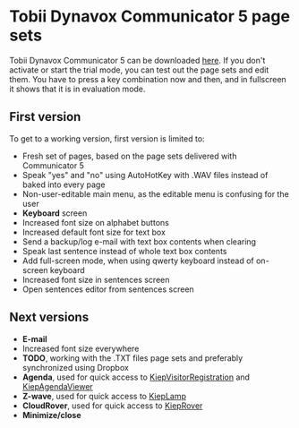 # Tobii Dynavox Communicator 5 page sets

Tobii Dynavox Communicator 5 can be downloaded [here](https://www.mytobiidynavox.com/Support/Communicator5). If you don't activate or start the trial mode, you can test out the page sets and edit them. You have to press a key combination now and then, and in fullscreen it shows that it is in evaluation mode.

## First version
To get to a working version, first version is limited to:
 - Fresh set of pages, based on the page sets delivered with Communicator 5
 - Speak "yes" and "no" using AutoHotKey with .WAV files instead of baked into every page
 - Non-user-editable main menu, as the editable menu is confusing for the user
 - **Keyboard** screen
  - Increased font size on alphabet buttons
  - Increased default font size for text box
  - Send a backup/log e-mail with text box contents when clearing
  - Speak last sentence instead of whole text box contents
  - Add full-screen mode, when using qwerty keyboard instead of on-screen keyboard
  - Increased font size in sentences screen
  - Open sentences editor from sentences screen

## Next versions
 - **E-mail**
  - Increased font size everywhere
 - **TODO**, working with the .TXT files page sets and preferably synchronized using Dropbox
 - **Agenda**, used for quick access to [KiepVisitorRegistration](https://github.com/Joozt/KiepVisitorRegistration) and [KiepAgendaViewer](https://github.com/Joozt/KiepAgendaViewer)
 - **Z-wave**, used for quick access to [KiepLamp](https://github.com/Joozt/KiepLamp)
 - **CloudRover**, used for quick access to [KiepRover](https://github.com/Joozt/KiepRover)
 - **Minimize/close**

